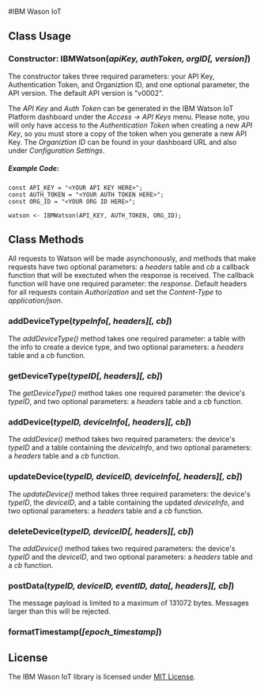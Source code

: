 #IBM Wason IoT

## Class Usage

### Constructor: IBMWatson(*apiKey, authToken, orgID[, version]*)
The constructor takes three required parameters: your API Key, Authentication Token, and Organiztion ID, and one optional parameter, the API version.  The default API version is "v0002".

The *API Key* and *Auth Token* can be generated in the IBM Watson IoT Platform dashboard under the *Access -> API Keys* menu.  Please note, you will only have access to the *Authentication Token* when creating a new *API Key*, so you must store a copy of the token when you generate a new API Key.  The *Organiztion ID* can be found in your dashboard URL and also under *Configuration Settings*.

##### Example Code:
```squirrel
const API_KEY = "<YOUR API KEY HERE>";
const AUTH_TOKEN = "<YOUR AUTH TOKEN HERE>";
const ORG_ID = "<YOUR ORG ID HERE>";

watson <- IBMWatson(API_KEY, AUTH_TOKEN, ORG_ID);
```

## Class Methods

All requests to Watson will be made asynchonously, and methods that make requests have two optional parameters: a *headers* table and *cb* a callback function that will be exectuted when the response is received. The callback function will have one required parameter: the *response*.  Default headers for all requests contain *Authorization* and set the *Content-Type* to *application/json*.

### addDeviceType(*typeInfo[, headers][, cb]*)
The *addDeviceType()* method takes one required parameter: a table with the info to create a device type, and two optional parameters: a *headers* table and a *cb* function.

### getDeviceType(*typeID[, headers][, cb]*)
The *getDeviceType()* method takes one required parameter: the device's *typeID*, and two optional parameters: a *headers* table and a *cb* function.

### addDevice(*typeID, deviceInfo[, headers][, cb]*)
The *addDevice()* method takes two required parameters: the device's *typeID* and a table containing the *deviceInfo*, and two optional parameters: a *headers* table and a *cb* function.

### updateDevice(*typeID, deviceID, deviceInfo[, headers][, cb]*)
The *updateDevice()* method takes three required parameters: the device's *typeID*, the *deviceID*, and a table containing the updated *deviceInfo*, and two optional parameters: a *headers* table and a *cb* function.

### deleteDevice(*typeID, deviceID[, headers][, cb]*)
The *addDevice()* method takes two required parameters: the device's *typeID* and the *deviceID*, and two optional parameters: a *headers* table and a *cb* function.

### postData(*typeID, deviceID, eventID, data[, headers][, cb]*)
The message payload is limited to a maximum of 131072 bytes. Messages larger than this will be rejected.

### formatTimestamp(*[epoch_timestamp]*)

## License
The IBM Wason IoT library is licensed under [MIT License](./LICENSE).